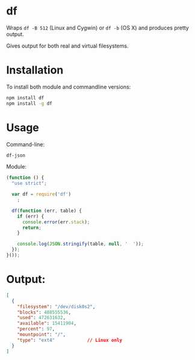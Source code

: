 df
===

Wraps `df -B 512` (Linux and Cygwin) or `df -b` (OS X) and produces pretty output.

Gives output for both real and virtual filesystems.

Installation
===

To install both module and commandline versions:

```bash
npm install df
npm install -g df
```

Usage
===

Command-line:

```bash
df-json
```

Module:

```javascript
(function () {
  "use strict";

  var df = require('df')
    ;

  df(function (err, table) {
    if (err) {
      console.error(err.stack);
      return;
    }

    console.log(JSON.stringify(table, null, '  '));
  });
}());
```

Output:
===

```json
[
  {
    "filesystem": "/dev/disk0s2",
    "blocks": 488555536,
    "used": 472631632,
    "available": 15411904,
    "percent": 97,
    "mountpoint": "/",
    "type": "ext4"            // Linux only
  }
]
```
